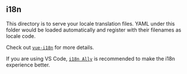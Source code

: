 ## i18n

This directory is to serve your locale translation files. YAML under this folder would be
loaded automatically and register with their filenames as locale code.

Check out [`vue-i18n`](https://github.com/intlify/vue-i18n-next) for more details.

If you are using VS Code, [`i18n Ally`](https://github.com/lokalise/i18n-ally) is
recommended to make the i18n experience better.
